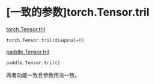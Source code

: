 # [一致的参数]torch.Tensor.tril

[torch.Tensor.tril](https://pytorch.org/docs/1.13/generated/torch.Tensor.tril.html#torch.Tensor.tril)

```python
torch.Tensor.tril(diagonal=0)
```

[paddle.Tensor.tril]()

```python
paddle.Tensor.tril()
```

两者功能一致且参数用法一致。

